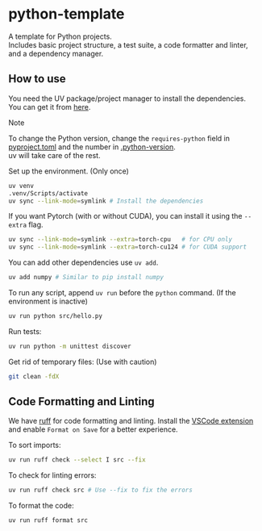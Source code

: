 # python-template

A template for Python projects.  
Includes basic project structure, a test suite, a code formatter and linter, and a dependency manager.

## How to use

You need the UV package/project manager to install the dependencies.  
You can get it from [here](https://docs.astral.sh/uv/getting-started/installation/).

> [!NOTE]
> To change the Python version, change the `requires-python` field in [pyproject.toml](pyproject.toml)
> and the number in [.python-version](.python-version).  
> uv will take care of the rest.

Set up the environment. (Only once)

```bash
uv venv
.venv/Scripts/activate
uv sync --link-mode=symlink # Install the dependencies
```

If you want Pytorch (with or without CUDA), you can install it using the `--extra` flag.

```bash
uv sync --link-mode=symlink --extra=torch-cpu   # for CPU only
uv sync --link-mode=symlink --extra=torch-cu124 # for CUDA support
```

You can add other dependencies use `uv add`.

```bash
uv add numpy # Similar to pip install numpy
```

To run any script, append `uv run` before the `python` command. (If the environment is inactive)

```bash
uv run python src/hello.py
```

Run tests:

```bash
uv run python -m unittest discover
```

Get rid of temporary files: (Use with caution)

```bash
git clean -fdX
```

## Code Formatting and Linting

We have [ruff](https://docs.astral.sh/ruff/) for code formatting and linting.
Install the [VSCode extension](https://marketplace.visualstudio.com/items?itemName=charliermarsh.ruff)
and enable `Format on Save` for a better experience.

To sort imports:

```bash
uv run ruff check --select I src --fix
```

To check for linting errors:

```bash
uv run ruff check src # Use --fix to fix the errors
```

To format the code:

```bash
uv run ruff format src
```
